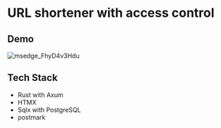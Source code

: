 # URL shortener with access control

## Demo

![msedge_FhyD4v3Hdu](https://github.com/user-attachments/assets/49482638-0047-41b5-9eee-cf277d26f032)


## Tech Stack

- Rust with Axum
- HTMX
- Sqlx with PostgreSQL
- postmark

